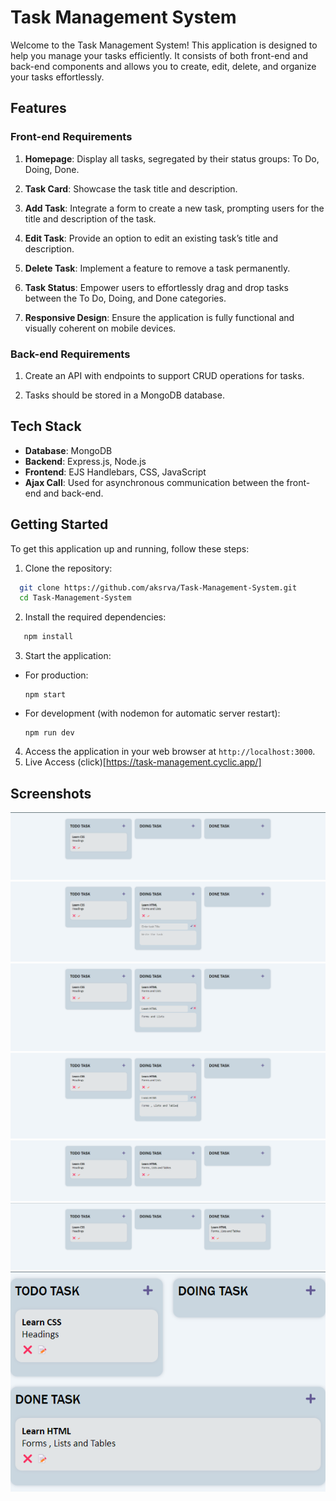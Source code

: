 # Task Management System

Welcome to the Task Management System! This application is designed to help you manage your tasks efficiently. It consists of both front-end and back-end components and allows you to create, edit, delete, and organize your tasks effortlessly.

## Features

### Front-end Requirements

1. **Homepage**: Display all tasks, segregated by their status groups: To Do, Doing, Done.

2. **Task Card**: Showcase the task title and description.

3. **Add Task**: Integrate a form to create a new task, prompting users for the title and description of the task.

4. **Edit Task**: Provide an option to edit an existing task’s title and description.

5. **Delete Task**: Implement a feature to remove a task permanently.

6. **Task Status**: Empower users to effortlessly drag and drop tasks between the To Do, Doing, and Done categories.

7. **Responsive Design**: Ensure the application is fully functional and visually coherent on mobile devices.

### Back-end Requirements

1. Create an API with endpoints to support CRUD operations for tasks.

2. Tasks should be stored in a MongoDB database.

## Tech Stack

- **Database**: MongoDB
- **Backend**: Express.js, Node.js
- **Frontend**: EJS Handlebars, CSS, JavaScript
- **Ajax Call**: Used for asynchronous communication between the front-end and back-end.

## Getting Started

To get this application up and running, follow these steps:

1. Clone the repository:
 ```bash
   git clone https://github.com/aksrva/Task-Management-System.git
   cd Task-Management-System
```
2. Install the required dependencies:
 ```bash
    npm install
 ```
3. Start the application:
- For production:

  ```
  npm start
  ```

- For development (with nodemon for automatic server restart):

  ```
  npm run dev
  ```

4. Access the application in your web browser at `http://localhost:3000`.
5. Live Access (click)[https://task-management.cyclic.app/]

## Screenshots
![Screenshot 1](https://raw.githubusercontent.com/aksrva/screenshots/main/task-management-screenshots/Screenshot%202023-09-03%20104815.png)
![Screenshot 2](https://raw.githubusercontent.com/aksrva/screenshots/main/task-management-screenshots/Screenshot%202023-09-03%20104920.png)
![Screenshot 3](https://raw.githubusercontent.com/aksrva/screenshots/main/task-management-screenshots/Screenshot%202023-09-03%20104942.png)
![Screenshot 4](https://raw.githubusercontent.com/aksrva/screenshots/main/task-management-screenshots/Screenshot%202023-09-03%20104958.png)
![Screenshot 5](https://raw.githubusercontent.com/aksrva/screenshots/main/task-management-screenshots/Screenshot%202023-09-03%20105005.png)
![Screenshot 6](https://raw.githubusercontent.com/aksrva/screenshots/main/task-management-screenshots/Screenshot%202023-09-03%20105014.png)
![Screenshot 7](https://raw.githubusercontent.com/aksrva/screenshots/main/task-management-screenshots/Screenshot%202023-09-03%20105026.png)

